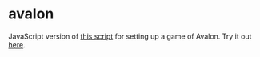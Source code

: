 # avalon
JavaScript version of [this script](https://github.com/paulfchristiano/avalon) for setting up a game of Avalon. Try it out [here](https://jacobhilton.github.io/avalon).